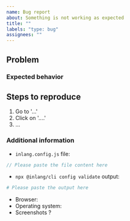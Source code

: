 ```yaml
---
name: Bug report
about: Something is not working as expected
title: ""
labels: "type: bug"
assignees: ""
---
```


## Problem

### Expected behavior

## Steps to reproduce

1. Go to '...'
2. Click on '....'
3. ...

### Additional information

- `inlang.config.js` file:

```js
// Please paste the file content here
```

<!-- Validate config with `npx @inlang/cli config validate` -->

- `npx @inlang/cli config validate` output:

```sh
# Please paste the output here
```

- Browser:
- Operating system:
- Screenshots ?

